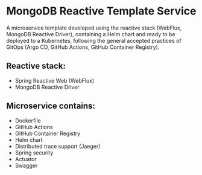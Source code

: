 # MongoDB Reactive Template Service

A microservice template developed using the reactive stack (WebFlux, MongoDB Reactive Driver), containing a Helm chart and ready to be deployed to a Kubernetes, following the general accepted practices of GitOps (Argo CD, GitHub Actions, GitHub Container Registry).

Reactive stack:
-
- Spring Reactive Web (WebFlux)
- MongoDB Reactive Driver

Microservice contains:
-
- Dockerfile
- GitHub Actions
- GitHub Container Registry
- Helm chart
- Distributed trace support (Jaeger)
- Spring security
- Actuator
- Swagger
